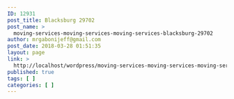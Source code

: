 ```yaml
---
ID: 12931
post_title: Blacksburg 29702
post_name: >
  moving-services-moving-services-moving-services-blacksburg-29702
author: mrgabonijeff@gmail.com
post_date: 2018-03-28 01:51:35
layout: page
link: >
  http://localhost/wordpress/moving-services-moving-services-moving-services-blacksburg-29702/
published: true
tags: [ ]
categories: [ ]
---
```

